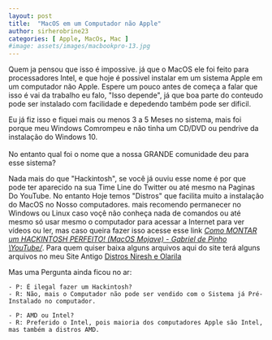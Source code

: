 ```yaml
---
layout: post
title:  "MacOS em um Computador não Apple"
author: sirherobrine23
categories: [ Apple, MacOs, Mac ]
#image: assets/images/macbookpro-13.jpg
---
```


Quem ja pensou que isso é impossive. já que o MacOS ele foi feito para processadores Intel, e que hoje é possivel instalar em um sistema Apple em um computador não Apple. Espere um pouco antes de começa a falar que isso é vai da trabalho eu falo, "Isso depende", já que boa parte do conteudo pode ser instalado com facilidade e depedendo também pode ser dificil.

Eu já fiz isso e fiquei mais ou menos 3 a 5 Meses no sistema, mais foi porque meu Windows Comrompeu e não tinha um CD/DVD ou pendrive da instalação do Windows 10.
<br>
<br>
No entanto qual foi o nome que a nossa GRANDE comunidade deu para esse sistema? 

Nada mais do que "Hackintosh", se você já ouviu esse nome é por que pode ter aparecido na sua Time Line do Twitter ou até mesmo na Paginas Do YouTube. No entanto Hoje temos "Distros" que facilita muito a instalação do MacOS no Nosso computadores. mais recomendo permanecer no Windows ou Linux caso voçê não conheça nada de comandos ou até mesmo só usar mesmo o computador para acessar a Internet para ver vídeos ou ler, mas caso queira fazer isso acesse esse link [*Como MONTAR um HACKINTOSH PERFEITO! (MacOS Mojave) - Gabriel de Pinho
 \YouTube/*](https://www.youtube.com/watch?v=0CVCf7e_fds). Para quem quiser baixa alguns arquivos aqui do site terá alguns arquivos no meu Site Antigo [Distros Niresh e Olarila](https://old.sirherobrine23.org/mac/Download.html)

 Mas uma Pergunta ainda ficou no ar: 
    
    - P: É ilegal fazer um Hackintosh?
    - R: Não, mais o Computador não pode ser vendido com o Sistema já Pré-Instalado no computador.

    - P: AMD ou Intel?
    - R: Preferido o Intel, pois maioria dos computadores Apple são Intel, mas também a distros AMD.

